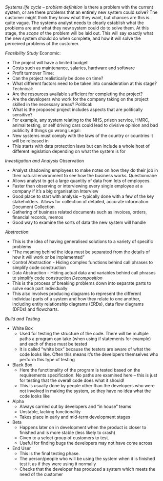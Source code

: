 *Systems life cycle – problem definition*
Is there a problem with the current system, or are there problems that an entirely new system could solve?
The customer might think they know what they want, but chances are this is quite vague. The systems analyst needs to clearly establish what the problems are and what they new system could do to solve them.
At this stage, the *scope* of the problem will be laid out. This will say exactly what the new system should do when complete, and how it will solve the perceived problems of the customer.

*Feasibility Study*
Economic:
- The project will have a limited budget
- Costs such as maintenance, salaries, hardware and software
- Profit turnover
Time:
- Can the project realistically be done on time?
- What different factors need to be taken into consideration at this stage?
Technical:
- Are the resources available sufficient for completing the project? 
- Are the developers who work for the company taking on the project skilled in the necessary areas?
Political:
- What is the proposed project includes aspects that are politically sensitive? 
- For example, any system relating to the NHS, prison service, HMRC, animal testing, or self driving cars could lead to divisive opinion and bad publicity if things go wrong
Legal:
- New systems must comply with the laws of the country or countries it will be released in
- This starts with data protection laws but can include a whole host of different legislation depending on what the system is for

*Investigation and Analysis*
Observation
- Analyst shadowing employees to make notes on how they do their job in their natural environment to see how the business works.
Questionnaire
- Allows analyst to get a large quantity of data from lots of employees. 
- Faster than observing or interviewing every single employee at a company if it’s a big organisation
Interview 
- Good place to start with analysis – typically done with a few of the key stakeholders. Allows for collection of detailed, accurate information
Document Collection 
- Gathering of business related documents such as invoices, orders, financial records, memos
- Good way to examine the sorts of data the new system will handle

*Abstraction*
- This is the idea of having generalised solutions to a variety of specific problems
- “The meaning behind the idea must be separated from the details of how it will work or be implemented”
- Control Abstraction - Hiding complex functions behind call phrases to simplify code construction
- Data Abstraction - Hiding actual data and variables behind call phrases to simplify code construction 
*Decomposition*
- This is the process of breaking problems down into separate parts to solve each part individually 
- This also involves producing diagrams to represent the different individual parts of a system and how they relate to one another, including entity relationship diagrams (ERDs), data flow diagrams (DFDs) and flowcharts.

*Build and Testing*
- White Box
	- Used for testing the structure of the code. There will be multiple paths a program can take (when using if statements for example) and each of these must be tested 
	- It is called “white box” because the testers are aware of what the code looks like. Often this means it’s the developers themselves who perform this type of testing
- Black Box
	- Here the functionality of the program is tested based on the requirements specification. No paths are examined here – this is just for testing that the overall code does what it should!
	- This is usually done by people other than the developers who were not involved in making the system, so they have no idea what the code looks like
- Alpha
	- Always carried out by developers and “in house” teams
	- Unstable, lacking functionality 
	- Takes place in early and mid-term development stages
- Beta
	- Happens later on in development when the product is closer to finished and is more stable (less likely to crash)
	- Given to a select group of customers to test. 
	- Useful for finding bugs the developers may not have come across
- End User
	- This is the final testing phase. 
	- The person/people who will be using the system when it is finished test it as if they were using it normally 
	- Checks that the developer has produced a system which meets the need of the customer